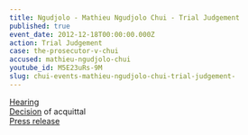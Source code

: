 ```yaml
---
title: Ngudjolo - Mathieu Ngudjolo Chui - Trial Judgement
published: true
event_date: 2012-12-18T00:00:00.000Z
action: Trial Judgement
case: the-prosecutor-v-chui
accused: mathieu-ngudjolo-chui
youtube_id: M5E23uRs-9M
slug: chui-events-mathieu-ngudjolo-chui-trial-judgement-
---
```



[Hearing](https://youtu.be/M5E23uRs-9M)
<br>[Decision](http://www.icc-cpi.int/iccdocs/doc/doc1579080.pdf) of acquittal
<br>[Press release](https://www.icc-cpi.int/pages/item.aspx?name=PR865)